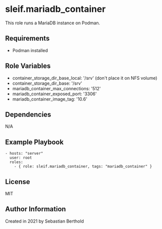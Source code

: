 # sleif.mariadb_container

This role runs a MariaDB instance on Podman.

## Requirements

- Podman installed

## Role Variables

- container_storage_dir_base_local: '/srv' (don't place it on NFS volume)
- container_storage_dir_base: '/srv'
- mariadb_container_max_connections: '512'
- mariadb_container_exposed_port: '3306'
- mariadb_container_image_tag: '10.6'

## Dependencies

N/A

## Example Playbook

    - hosts: "server"
      user: root
      roles:
        - { role: sleif.mariadb_container, tags: "mariadb_container" }

## License

MIT

## Author Information

Created in 2021 by Sebastian Berthold
